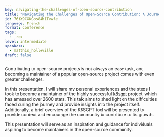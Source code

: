 ```yaml
---
key: navigating-the-challenges-of-open-source-contribution
title: "Navigating the Challenges of Open-Source Contribution: A Journey Towards Maintaining the K8SGPT Project"
id: 76iX9CXKGos84h1Tvwfe
language: French
format: conference
tags:
  - _rex
level: intermediate
speakers:
  - matthis_holleville
draft: false
---
```

Contributing to open-source projects is not always an easy task, and becoming a maintainer of a popular open-source project comes with even greater challenges.

In this presentation, I will share my personal experiences and the steps I took to become a maintainer of the highly successful [k8sgpt](https://github.com/k8sgpt-ai/k8sgpt) project, which has amassed over 2600 stars. This talk aims to shed light on the difficulties faced during the journey and provide insights into the project itself. Additionally, a brief overview of the K8SGPT tool will be presented to provide context and encourage the community to contribute to its growth.

This presentation will serve as an inspiration and guidance for individuals aspiring to become maintainers in the open-source community.
